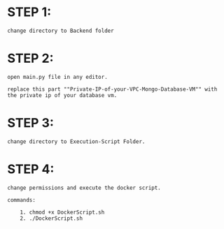 # STEP 1:
    
    change directory to Backend folder

# STEP 2:
    
    open main.py file in any editor.

    replace this part ""Private-IP-of-your-VPC-Mongo-Database-VM"" with the private ip of your database vm.

# STEP 3:
    
    change directory to Execution-Script Folder.

# STEP 4:

    change permissions and execute the docker script.
    
    commands:

        1. chmod +x DockerScript.sh
        2. ./DockerScript.sh

    